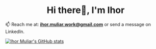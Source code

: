 <h1 align="center">Hi there👋, I'm Ihor</h1>

📫 Reach me at: **ihor.muliar.work@gmail.com** or send a message on LinkedIn.

[![Ihor Muliar's GitHub stats](https://github-readme-stats.vercel.app/api?username=IhorMuliar)](https://github.com/anuraghazra/github-readme-stats&theme=radical)
